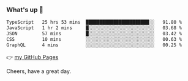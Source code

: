### What's up 👋

<!--START_SECTION:waka-->

```txt
TypeScript   25 hrs 53 mins  ███████████████████████░░   91.80 %
JavaScript   1 hr 2 mins     █░░░░░░░░░░░░░░░░░░░░░░░░   03.68 %
JSON         57 mins         █░░░░░░░░░░░░░░░░░░░░░░░░   03.42 %
CSS          10 mins         ░░░░░░░░░░░░░░░░░░░░░░░░░   00.63 %
GraphQL      4 mins          ░░░░░░░░░░░░░░░░░░░░░░░░░   00.25 %
```

<!--END_SECTION:waka-->

👉 [my GitHub Pages](https://ykzhukian.github.io)

Cheers, have a great day.

